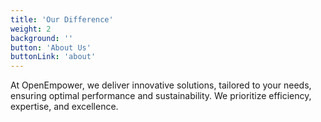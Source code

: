 ```yaml
---
title: 'Our Difference'
weight: 2
background: ''
button: 'About Us'
buttonLink: 'about'
---
```


At OpenEmpower, we deliver innovative solutions, tailored to your needs, ensuring optimal performance and sustainability. We prioritize efficiency, expertise, and excellence.
	